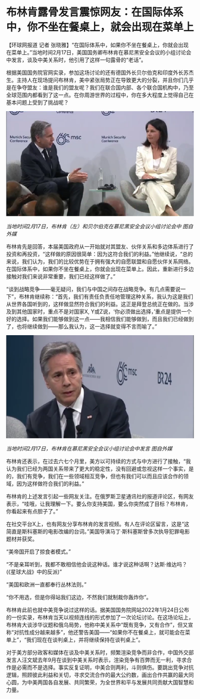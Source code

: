 # 布林肯露骨发言震惊网友：在国际体系中，你不坐在餐桌上，就会出现在菜单上

【环球网报道 记者
张晓雅】“在国际体系中，如果你不坐在餐桌上，你就会出现在菜单上。”当地时间2月17日，美国国务卿布林肯在慕尼黑安全会议的小组讨论会中发言，谈及中美关系时，他引用了这样一句露骨的“老话”。

根据美国国务院官网实录，参加这场讨论的还有德国外长贝尔伯克和印度外长苏杰生。主持人在现场提问布林肯，美中紧张局势正在导致更大的分裂，并且你们几乎是在争夺盟友：谁是我们的盟友呢？我们在联合国内部、各个联合国机构中，乃至全球范围内都看到了这一点。在你周游世界的过程中，你在多大程度上觉得自己在基本问题上受到了挑战呢？

![aedcc955b04127bae0d64ed4a9f4f0db.jpg](https://raw.githubusercontent.com/qqhsx/qqnews_image/main/2024/02/21/布林肯露骨发言震惊网友：在国际体系中，你不坐在餐桌上，就会出现在菜单上/aedcc955b04127bae0d64ed4a9f4f0db.jpg)

 _当地时间2月17日，布林肯（左）和贝尔伯克在慕尼黑安全会议小组讨论会中 图自外媒_

布林肯先是回答，本届美国政府从一开始就对其盟友、伙伴关系和多边体系进行了投资和再投资，“这样做的原因很简单：因为这符合我们的利益。”他继续说，“总的来说，我们认为，我们的比较优势在于拥有强大的自愿联盟和自愿伙伴关系网络。在国际体系中，如果你不坐在餐桌上，你就会出现在菜单上。因此，重新进行多边接触对我们来说非常重要，我们已经这样做了。”

“谈到战略竞争——毫无疑问，我们与中国之间存在战略竞争。有几点需要说一下”，布林肯继续称：“首先，我们有责任负责任地管理这种关系，我认为这是我们从世界各国听到的，这样做显然符合我们的利益。这正是拜登总统正在做的。当涉及到其他国家时，重点不是对国家X,
Y或Z说，‘你必须做出选择，’重点是提供一个好的选择。如果我们能够做到这一点——我相信我们能够做到，而且我们已经做到了，也将继续做到——那么我认为，这一选择就变得不言而喻了。”

![0a74d3a1497e2e62a061d7d34945d10b.jpg](https://raw.githubusercontent.com/qqhsx/qqnews_image/main/2024/02/21/布林肯露骨发言震惊网友：在国际体系中，你不坐在餐桌上，就会出现在菜单上/0a74d3a1497e2e62a061d7d34945d10b.jpg)

_当地时间2月17日，布林肯在慕尼黑安全会议小组讨论会中发言 图自外媒_

布林肯还表示，在过去六七个月里，美方以可持续的方式与中方进行了接触，“我认为我们已经为两国关系带来了更大的稳定性，没有回避或忽视这样一个事实，是的，我们有竞争，我们在一些领域相互竞争，但也有我们可以而且应该合作的领域，因为这样做符合我们的利益。”

布林肯的上述发言引起一些网友关注。在俄罗斯卫星通讯社的报道评论区，有网友表示，“哇哦，让我理解一下。要么你支持美国，要么你突然成了目标？布林肯，你看起来有点胆子了。”

在社交平台X上，也有网友分享布林肯的发言视频。有人在评论区留言，这是“这简直是斯科塞斯的电影改编的台词。”美国导演马丁·斯科塞斯曾多次执导犯罪电影题材并获奖。

“美帝国开启了掠食者模式。”

“不是亲耳听到，我都不敢相信他会说这种话。谁才说这种话啊？达斯·维达吗？(《星球大战》中的反派)”

“美国和欧洲一直都奉行丛林法则。”

“你不用选，但是你得站我们这边，不然我们就制裁你轰炸你”。

布林肯此前也就中美竞争说过这样的话。据美国国务院网站2022年1月24日公布的一份实录，布林肯当天以视频连线的形式参加了一次论坛讨论。在这场论坛上，布林肯大谈涉华议题和俄乌局势，他称中美关系中“既有竞争，又有合作”，但又宣称“对抗性成分越来越多”，他还警告美国——“如果你不在餐桌上，就可能会在菜单上”，“我们现在在谈判桌上，并将继续保持在谈判桌上”。

对于美方部分政客和媒体在谈及中美关系时，频繁渲染竞争而非合作，中国外交部发言人汪文斌去年9月在谈到中美关系时表示，渲染竞争有百弊而无一利，寻求合作是必需而不是选择。事实反复证明，中美合则两利，斗则俱伤。要跳出竞争对抗逻辑，照顾彼此利益和关切，寻求交流合作的最大公约数，画出合作共赢的最大同心圆，为中美两国各自发展、共同繁荣，为全世界和平与发展共同贡献大国智慧和力量。

